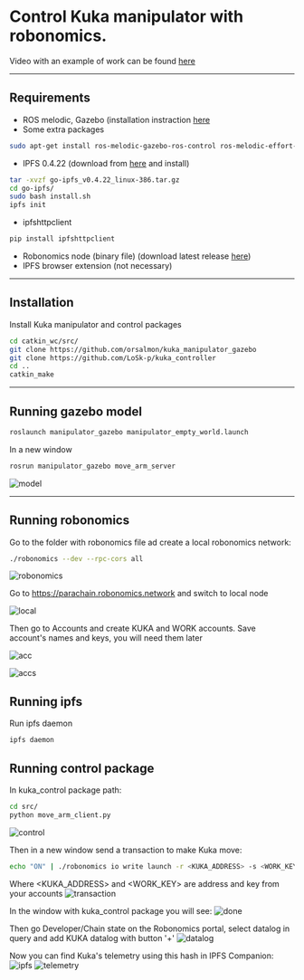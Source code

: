 # Control Kuka manipulator with robonomics.
Video with an example of work can be found [here](https://youtu.be/Fhf9LIt6zXQ)
***
## Requirements
* ROS melodic, Gazebo (installation instraction [here](http://wiki.ros.org/melodic/Installation/Ubuntu)
* Some extra packages
```bash
sudo apt-get install ros-melodic-gazebo-ros-control ros-melodic-effort-controllers ros-melodic-joint-state-controller
```
* IPFS 0.4.22 (download from [here](https://www.npackd.org/p/ipfs/0.4.22) and install)
```bash
tar -xvzf go-ipfs_v0.4.22_linux-386.tar.gz
cd go-ipfs/
sudo bash install.sh
ipfs init
```
* ipfshttpclient
```bash
pip install ipfshttpclient
```
* Robonomics node (binary file) (download latest release [here](https://github.com/airalab/robonomics/releases))
* IPFS browser extension (not necessary)
***
## Installation
Install Kuka manipulator and control packages
```bash
cd catkin_wc/src/
git clone https://github.com/orsalmon/kuka_manipulator_gazebo
git clone https://github.com/LoSk-p/kuka_controller
cd ..
catkin_make
```
***
## Running gazebo model
```bash
roslaunch manipulator_gazebo manipulator_empty_world.launch
```
In a new window
```bash
rosrun manipulator_gazebo move_arm_server
```
![model](https://github.com/LoSk-p/media/blob/master/1.png)
***
## Running robonomics
Go to the folder with robonomics file ad create a local robonomics network:
```bash
./robonomics --dev --rpc-cors all
```

![robonomics](https://github.com/LoSk-p/media/blob/master/2.png)

Go to https://parachain.robonomics.network and switch to local node

![local](https://github.com/LoSk-p/media/blob/master/3.png)

Then go to Accounts and create KUKA and WORK accounts. Save account's names and keys, you will need them later

![acc](https://github.com/LoSk-p/media/blob/master/4.png)

![accs](https://github.com/LoSk-p/media/blob/master/Screenshot%20from%202020-09-18%2001-07-56.png)
## Running ipfs
Run ipfs daemon
```bash
ipfs daemon
```
## Running control package
In kuka_control package path:
```bash
cd src/
python move_arm_client.py
```
![control](https://github.com/LoSk-p/media/blob/master/6.png)

Then in a new window send a transaction to make Kuka move:
```bash
echo "ON" | ./robonomics io write launch -r <KUKA_ADDRESS> -s <WORK_KEY>
```
Where <KUKA_ADDRESS> and <WORK_KEY> are address and key from your accounts
![transaction](https://github.com/LoSk-p/media/blob/master/7.png)

In the window with kuka_control package you will see:
![done](https://github.com/LoSk-p/media/blob/master/8.png)

Then go Developer/Chain state on the Robonomics portal, select datalog in query and add KUKA datalog with button '+'
![datalog](https://github.com/LoSk-p/media/blob/master/9.png)

Now you can find Kuka's telemetry using this hash in IPFS Companion:
![ipfs](https://github.com/LoSk-p/media/blob/master/10.png)
![telemetry](https://github.com/LoSk-p/media/blob/master/11.png)





